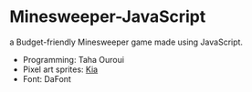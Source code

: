 # Minesweeper-JavaScript

a Budget-friendly Minesweeper game made using JavaScript.

- Programming: Taha Ouroui
- Pixel art sprites: [Kia](https://kia.itch.io/16x16-tileset-for-minesweeper)
- Font: DaFont
